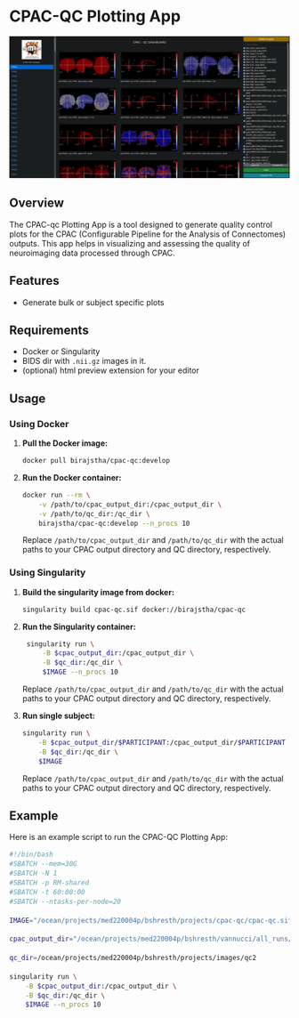 # CPAC-QC Plotting App

![CPAC-QC](static/cpac-qc.png)

## Overview

The CPAC-qc Plotting App is a tool designed to generate quality control plots for the CPAC (Configurable Pipeline for the Analysis of Connectomes) outputs. This app helps in visualizing and assessing the quality of neuroimaging data processed through CPAC.

## Features

- Generate bulk or subject specific plots

## Requirements

- Docker or Singularity
- BIDS dir with `.nii.gz` images in it.
- (optional) html preview extension for your editor

## Usage

### Using Docker

1. **Pull the Docker image:**

   ```bash
   docker pull birajstha/cpac-qc:develop
   ```

2. **Run the Docker container:**

   ```bash
   docker run --rm \
       -v /path/to/cpac_output_dir:/cpac_output_dir \
       -v /path/to/qc_dir:/qc_dir \
       birajstha/cpac-qc:develop --n_procs 10
   ```

   Replace `/path/to/cpac_output_dir` and `/path/to/qc_dir` with the actual paths to your CPAC output directory and QC directory, respectively.

### Using Singularity

1. **Build the singularity image from docker:**

   ```bash
   singularity build cpac-qc.sif docker://birajstha/cpac-qc
   ```

2. **Run the Singularity container:**

   ```bash
    singularity run \
        -B $cpac_output_dir:/cpac_output_dir \
        -B $qc_dir:/qc_dir \
        $IMAGE --n_procs 10
   ```

   Replace `/path/to/cpac_output_dir` and `/path/to/qc_dir` with the actual paths to your CPAC output directory and QC directory, respectively.

3. **Run single subject:**

   ```bash
   singularity run \
       -B $cpac_output_dir/$PARTICIPANT:/cpac_output_dir/$PARTICIPANT \
       -B $qc_dir:/qc_dir \
       $IMAGE
   ```

   Replace `/path/to/cpac_output_dir` and `/path/to/qc_dir` with the actual paths to your CPAC output directory and QC directory, respectively.

## Example

Here is an example script to run the CPAC-QC Plotting App:

```bash
#!/bin/bash
#SBATCH --mem=30G
#SBATCH -N 1
#SBATCH -p RM-shared
#SBATCH -t 60:00:00
#SBATCH --ntasks-per-node=20

IMAGE="/ocean/projects/med220004p/bshresth/projects/cpac-qc/cpac-qc.sif"

cpac_output_dir="/ocean/projects/med220004p/bshresth/vannucci/all_runs/scripts/outputs/AFNI_FSL_strict_noBBR_run2/output/pipeline_cpac_fmriprep-options"

qc_dir=/ocean/projects/med220004p/bshresth/projects/images/qc2

singularity run \
    -B $cpac_output_dir:/cpac_output_dir \
    -B $qc_dir:/qc_dir \
    $IMAGE --n_procs 10
```
